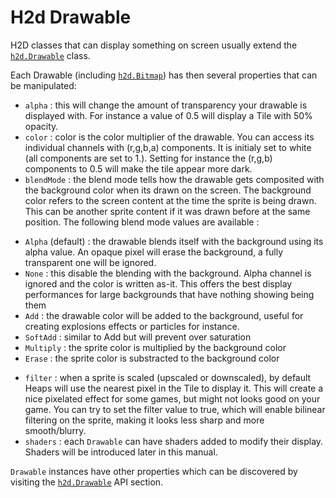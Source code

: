 # H2d Drawable

H2D classes that can display something on screen usually extend the [`h2d.Drawable`] class.

Each Drawable (including [`h2d.Bitmap`]) has then several properties that can be manipulated:

* `alpha` : this will change the amount of transparency your drawable is displayed with. For instance a value of 0.5 will display a Tile with 50% opacity.
* `color` : color is the color multiplier of the drawable. You can access its individual channels with (r,g,b,a) components. It is initialy set to white (all components are set to 1.). Setting for instance the (r,g,b) components to 0.5 will make the tile appear more dark.
* `blendMode` : the blend mode tells how the drawable gets composited with the background color when its drawn on the screen. The background color refers to the screen content at the time the sprite is being drawn. This can be another sprite content if it was drawn before at the same position. The following blend mode values are available :
 + `Alpha` (default) : the drawable blends itself with the background using its alpha value. An opaque pixel will erase the background, a fully transparent one will be ignored.
 + `None` : this disable the blending with the background. Alpha channel is ignored and the color is written as-it. This offers the best display performances for large backgrounds that have nothing showing being them
 + `Add` : the drawable color will be added to the background, useful for creating explosions effects or particles for instance.
 + `SoftAdd` : similar to Add but will prevent over saturation
 + `Multiply` : the sprite color is multiplied by the background color
 + `Erase` : the sprite color is substracted to the background color
* `filter` : when a sprite is scaled (upscaled or downscaled), by default Heaps will use the nearest pixel in the Tile to display it. This will create a nice pixelated effect for some games, but might not looks good on your game. You can try to set the filter value to true, which will enable bilinear filtering on the sprite, making it looks less sharp and more smooth/blurry.
* `shaders` : each `Drawable` can have shaders added to modify their display. Shaders will be introduced later in this manual.

`Drawable` instances have other properties which can be discovered by visiting the [`h2d.Drawable`] API section.

[`h2d.Bitmap`]:https://github.com/ncannasse/heaps/blob/master/h2d/Bitmap.hx
[`h2d.Drawable`]:https://github.com/ncannasse/heaps/blob/master/h2d/Drawable.hx